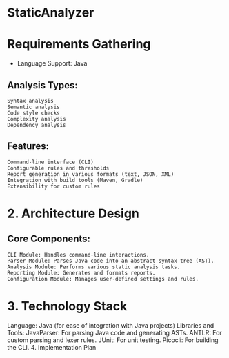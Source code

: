 # StaticAnalyzer
# Requirements Gathering
- Language Support: Java
## Analysis Types:
    Syntax analysis
    Semantic analysis
    Code style checks
    Complexity analysis
    Dependency analysis
## Features:
    Command-line interface (CLI)
    Configurable rules and thresholds
    Report generation in various formats (text, JSON, XML)
    Integration with build tools (Maven, Gradle)
    Extensibility for custom rules
# 2. Architecture Design
## Core Components:
    CLI Module: Handles command-line interactions.
    Parser Module: Parses Java code into an abstract syntax tree (AST).
    Analysis Module: Performs various static analysis tasks.
    Reporting Module: Generates and formats reports.
    Configuration Module: Manages user-defined settings and rules.
# 3. Technology Stack
Language: Java (for ease of integration with Java projects)
Libraries and Tools:
JavaParser: For parsing Java code and generating ASTs.
ANTLR: For custom parsing and lexer rules.
JUnit: For unit testing.
Picocli: For building the CLI.
4. Implementation Plan
